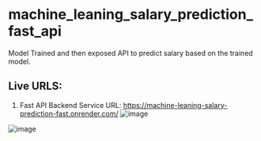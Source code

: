 # machine_leaning_salary_prediction_fast_api
Model Trained and then exposed API to predict salary based on the trained model.

## Live URLS:
  1. Fast API Backend Service URL: https://machine-leaning-salary-prediction-fast.onrender.com/
![image](https://github.com/user-attachments/assets/a6ade1d3-85ac-45f0-aa66-34a7a106fed5)


![image](https://github.com/user-attachments/assets/c24043c9-d4c8-46de-9743-4361a1afaf2e)
